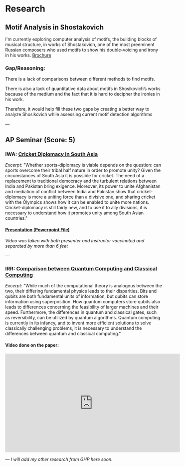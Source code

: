 # Research

## Motif Analysis in Shostakovich 

I'm currently exploring computer analysis of motifs, the building blocks of musical structure, in works of Shostakovich, one of the most preeminent Russian composers who used motifs to show his double-voicing and irony in his works. [Brochure](https://george.chemmala.com/media/Project%20Brochure.pdf)

### Gap/Reasoning:

There is a lack of comparisons between different methods to find motifs.

There is also a lack of quantitative data about motifs in Shosikovich’s works because of the medium and the fact that it is hard to decipher the ironies in his work.

Therefore, it would help fill these two gaps by creating a better way to analyze Shosikovich while assessing current motif detection algorithms

—

## AP Seminar (Score: 5)

### IWA: [Cricket Diplomacy in South Asia](https://geoc2022.github.io/media/Cricket%20Diplomacy%20in%20South%20Asia%20-%20Submission%20Copy.pdf)

*Excerpt:*  "Whether sports-diplomacy is viable depends on the question: can sports overcome their tribal half nature in order to promote unity? Given the circumstances of South Asia it is possible for cricket. The need of a replacement to traditional democracy and the turbulent relations between India and Pakistan bring exigence. Moreover, its power to unite Afghanistan and mediation of conflict between India and Pakistan show that cricket-diplomacy is more a uniting force than a divisive one, and sharing cricket with the Olympics shows how it can be enabled to unite more nations. Cricket-diplomacy is still fairly new, and to use it to ally divisions, it is necessary to understand how it promotes unity among South Asian countries."

#### [Presentation](https://www.youtube.com/watch?v=l2-rUfq-szQ) [(Powerpoint File)](https://geoc2022.github.io/media/Cricket_IWA%20Presentation.pdf)
*Video was taken with both presenter and instructor vaccinated and separated by more than 6 feet*

—

### IRR: [Comparison between Quantum Computing and Classical Computing](https://geoc2022.github.io/media/Quantum%20Computing%20-%20Submission%20Copy.pdf)

*Excerpt:*  "While much of the computational theory is analogous between the two, their differing fundamental physics leads to their disparities. Bits and qubits are both fundamental units of information, but qubits can store information using superposition. How quantum computers store qubits also leads to differences concerning the feasibility of larger machines and their speed. Furthermore, the differences in quantum and classical gates, such as reversibility, can be utilized by quantum algorithms. Quantum computing is currently in its infancy, and to invent more efficient solutions to solve classically challenging problems, it is necessary to understand the differences between quantum and classical computing."

#### Video done on the paper:

<html>
<iframe width="560" height="315" src="https://www.youtube.com/embed/nVEBAjZOzNg" title="YouTube video player" frameborder="0" allow="accelerometer; autoplay; clipboard-write; encrypted-media; gyroscope; picture-in-picture" allowfullscreen></iframe>
</html>

—
 *I will add my other research from GHP here soon.*